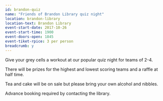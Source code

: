 ```yaml
---
id: brandon-quiz
name: "Friends of Brandon Library quiz night"
location: brandon-library
location-text: Brandon Library
event-start-date: 2017-10-26
event-start-time: 1900
event-doors-open: 1845
event-tiket-rpice: 3 per person
breadcrumb: y
---
```


Give your grey cells a workout at our popular quiz night for teams of 2-4.

There will be prizes for the highest and lowest scoring teams and a raffle at half time.

Tea and cake will be on sale but please bring your own alcohol and nibbles.

Advance booking required by contacting the library.

